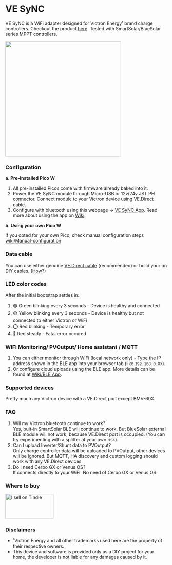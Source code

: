 # VE SyNC
VE SyNC is a WiFi adapter designed for Victron Energy¹ brand charge controllers. Checkout the product [here](https://www.tindie.com/products/33717/#33717). Tested with SmartSolar/BlueSolar series MPPT controllers.

<img src=https://github.com/thewestlabs/VE-SyNC-Doc/assets/111796612/5269507d-a592-49fd-86de-9a4c09b42a8e width=360px />

### Configuration
**a. Pre-installed Pico W**
  1. All pre-installed Picos come with firmware already baked into it.
  2. Power the VE SyNC module through Micro-USB or 12v/24v JST PH connector. Connect module to your Victron device using VE.Direct cable. 
  3. Configure with bluetooth using this webpage -> [VE SyNC App](https://thewestlabs.github.io/VE-SyNC-Doc/). Read more about using the app on [Wiki](https://github.com/thewestlabs/VE-SyNC-doc/wiki/BLE-App).

**b. Using your own Pico W**

If you opted for your own Pico, check manual configuration steps [wiki/Manual-configuration](https://github.com/thewestlabs/VE-SyNC-doc/wiki/Manual-configuration)

### Data cable

You can use either genuine [VE.Direct cable](https://www.amazon.com/dp/B01F9ESFZS) (recommended) or build your on DIY cables. ([How?](https://github.com/thewestlabs/VE-SyNC-Doc/wiki/DIY-VE.Direct-cable))

### LED color codes

After the initial bootstrap settles in:
  1. 🟢 Green blinking every 3 seconds - Device is healthy and connected
  2. 🟡 Yellow blinking every 3 seconds - Device is healthy but not connected to either Victron or WiFi
  3. ⭕ Red blinking - Temporary error
  4. 🔴 Red steady - Fatal error occured

### WiFi Monitoring/ PVOutput/ Home assistant / MQTT
1. You can either monitor through WiFi (local network only) - Type the IP address shown in the BLE app into your browser tab (like `192.168.0.XX`).
2. Or configure cloud uploads using the BLE app. More details can be found at [Wiki/BLE App](https://github.com/thewestlabs/VE-SyNC-Doc/wiki/BLE-App).

### Supported devices
Pretty much any Victron device with a VE.Direct port except BMV-60X.

### FAQ
  1. Will my Victron bluetooth continue to work?  
    Yes, bult-in SmartSolar BLE will continue to work. But BlueSolar external BLE module will not work, because VE.Direct port is occupied. (You can try experimenting with a splitter at your own risk).
  2. Can I upload Inverter/Shunt data to PVOutput?  
    Only charge controller data will be uploaded to PVOutput, other devices will be ignored. But MQTT, HA discovery and custom logging should work with any VE.Direct devices.
  3. Do I need Cerbo GX or Venus OS?  
    It connects directly to your WiFi. No need of Cerbo GX or Venus OS.

### Where to buy
<a href="https://www.tindie.com/stores/westlabs/?ref=offsite_badges&utm_medium=badges&utm_campaign=badge_medium"><img src="https://d2ss6ovg47m0r5.cloudfront.net/badges/tindie-mediums.png" alt="I sell on Tindie" width="150" height="78"></a>

### Disclaimers
- ¹Victron Energy and all other trademarks used here are the property of their respective owners.
- This device and software is provided only as a DIY project for your home, the developer is not liable for any damages caused by it.
